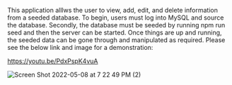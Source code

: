 This application alllws the user to view, add, edit, and delete information from a seeded database. To begin, users must log into MySQL and source the 
database. Secondly, the database must be seeded by running npm run seed and then the server can be started. Once things are up and running, the seeded 
data can be gone through and manipulated as required. Please see the below link and image for a demonstration:

https://youtu.be/PdxPspK4vuA


![Screen Shot 2022-05-08 at 7 22 49 PM (2)](https://user-images.githubusercontent.com/98545911/167322000-3a442d47-0504-40b6-b38d-808092897fb8.png)
